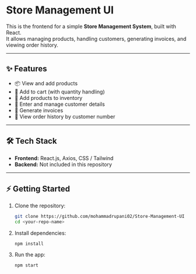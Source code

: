 # Store Management UI

This is the frontend for a simple **Store Management System**, built with React.  
It allows managing products, handling customers, generating invoices, and viewing order history.

---

## ✨ Features
- 📦 View and add products  
- 🛒 Add to cart (with quantity handling)  
- 🏬 Add products to inventory  
- 👥 Enter and manage customer details  
- 🧾 Generate invoices  
- 📜 View order history by customer number  

---

## 🛠️ Tech Stack
- **Frontend:** React.js, Axios, CSS / Tailwind
- **Backend:** Not included in this repository  

---

## ⚡ Getting Started

1. Clone the repository:
   ```bash
   git clone https://github.com/mohammadrupani02/Store-Management-UI
   cd <your-repo-name>
2. Install dependencies:
   ```terminal
   npm install
3. Run the app:
   ```terminal
   npm start   
   
